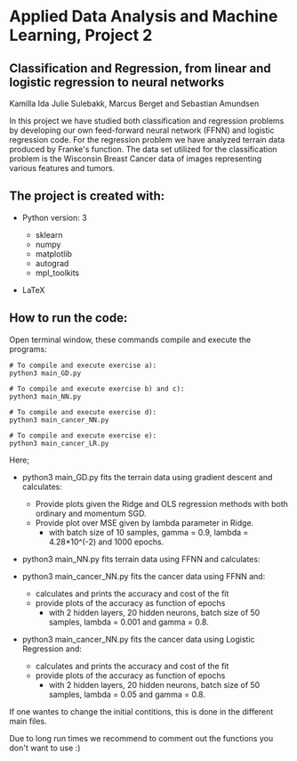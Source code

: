 # Applied Data Analysis and Machine Learning, Project 2
## Classification and Regression, from linear and logistic regression to neural networks

Kamilla Ida Julie Sulebakk, Marcus Berget and Sebastian Amundsen

In this project we have studied both classification and regression problems by developing our own feed-forward neural network (FFNN) and logistic regression code. For the regression problem we have analyzed terrain data produced by Franke's function. The data set utilized for the classification problem is the Wisconsin Breast Cancer data of images representing various features and tumors.

## The project is created with:
* Python version: 3
  * sklearn
  * numpy
  * matplotlib
  * autograd
  * mpl_toolkits

* LaTeX

## How to run the code:
Open terminal window, these commands compile and execute the programs:
```
# To compile and execute exercise a):
python3 main_GD.py

# To compile and execute exercise b) and c):
python3 main_NN.py

# To compile and execute exercise d):
python3 main_cancer_NN.py

# To compile and execute exercise e):
python3 main_cancer_LR.py

```
Here;
* python3 main_GD.py fits the terrain data using gradient descent and calculates:
  * Provide plots given the Ridge and OLS regression methods with both ordinary and momentum SGD.
  * Provide plot over MSE given by lambda parameter in Ridge.
    * with batch size of 10 samples, gamma = 0.9, lambda = 4.28*10^(-2) and 1000 epochs.

* python3 main_NN.py fits terrain data using FFNN and calculates:

* python3 main_cancer_NN.py fits the cancer data using FFNN and:  
  * calculates and prints the accuracy and cost of the fit
  * provide plots of the accuracy as function of epochs
    * with 2 hidden layers, 20 hidden neurons, batch size of 50 samples, lambda = 0.001 and gamma = 0.8.

* python3 main_cancer_NN.py fits the cancer data using Logistic Regression and:  
  * calculates and prints the accuracy and cost of the fit
  * provide plots of the accuracy as function of epochs
    * with 2 hidden layers, 20 hidden neurons, batch size of 50 samples, lambda = 0.05 and gamma = 0.8.

If one wantes to change the initial contitions, this is done in the different main files.

Due to long run times we recommend to comment out the functions you don't want to use :)

